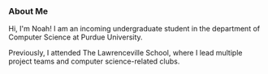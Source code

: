 ### About Me

Hi, I'm Noah! I am an incoming undergraduate student in the department of Computer Science at Purdue University.

Previously, I attended The Lawrenceville School, where I lead multiple project teams and computer science-related clubs.